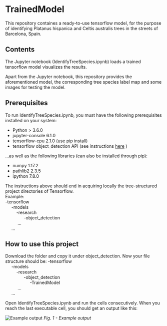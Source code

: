 # TrainedModel
This repository containes a ready-to-use tensorflow model, for the purpose of identifying Platanus hispanica and Celtis australis trees in the streets of Barcelona, Spain.

## Contents
The Jupyter notebook (IdentifyTreeSpecies.ipynb) loads a trained tensorflow model visualizes the results.

Apart from the Jupyter notebook, this repository provides the aforementioned model, the corresponding tree species label map and some images for testing the model. 

## Prerequisites
To run IdentifyTreeSpecies.ipynb, you must have the following prerequisites installed on your system:
* Python > 3.6.0
* jupyter-console 6.1.0 
* tensorflow-cpu 2.1.0 (use pip install)
* tensorflow object_detection API (see instructions [here](https://github.com/tensorflow/models/blob/master/research/object_detection/g3doc/installation.md) )

...as well as the following libraries (can also be installed through pip):
* numpy 1.17.2
* pathlib2 2.3.5
* ipython 7.8.0

The instructions above should end in acquiring locally the tree-structured project directories of Tensorflow. \
Example: \
-tensorflow \
&nbsp;&nbsp;&nbsp;&nbsp; -models \
&nbsp;&nbsp;&nbsp;&nbsp; &nbsp;&nbsp;&nbsp;&nbsp;-research \
&nbsp;&nbsp;&nbsp;&nbsp; &nbsp;&nbsp;&nbsp;&nbsp;
&nbsp;&nbsp;&nbsp;&nbsp; -object_detection \
&nbsp;&nbsp;&nbsp;&nbsp; &nbsp;&nbsp;&nbsp;&nbsp; ... \
&nbsp;&nbsp;&nbsp;&nbsp; ...

## How to use this project
Download the folder and copy it under object_detection. Now your file structure should be:
-tensorflow \
&nbsp;&nbsp;&nbsp;&nbsp; -models \
&nbsp;&nbsp;&nbsp;&nbsp; &nbsp;&nbsp;&nbsp;&nbsp;-research \
&nbsp;&nbsp;&nbsp;&nbsp; &nbsp;&nbsp;&nbsp;&nbsp;
&nbsp;&nbsp;&nbsp;&nbsp; -object_detection \
&nbsp;&nbsp;&nbsp;&nbsp; &nbsp;&nbsp;&nbsp;&nbsp;
&nbsp;&nbsp;&nbsp;&nbsp; &nbsp;&nbsp;&nbsp;&nbsp; -TrainedModel \
&nbsp;&nbsp;&nbsp;&nbsp; &nbsp;&nbsp;&nbsp;&nbsp; ... \
&nbsp;&nbsp;&nbsp;&nbsp; ...


Open IdentifyTreeSpecies.ipynb and run the cells consecutively. When you reach the last executable cell, you should get an output like this:

![Example output](example.png)
*Fig. 1 - Example output*
